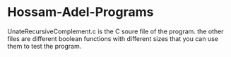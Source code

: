 # Hossam-Adel-Programs
UnateRecursiveComplement.c is the C soure file of the program.
the other files are different boolean functions with different sizes that you can use them to test the program.

